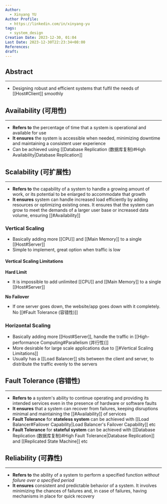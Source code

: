 ```yaml
---
Author:
  - Xinyang YU
Author Profile:
  - https://linkedin.com/in/xinyang-yu
tags:
  - system_design
Creation Date: 2023-12-30, 01:04
Last Date: 2023-12-30T22:23:34+08:00
References: 
draft: 
---
```

## Abstract
---
- Designing robust and efficient systems that fulfil the needs of [[Host#Client]] smoothly 

## Availability (可用性)
---
- **Refers to** the percentage of time that a system is operational and available for use
- **It ensures** the system is accessible when needed, minimizing downtime and maintaining a consistent user experience
- Can be achieved using [[Database Replication (数据库复制)#High Availability|Database Replication]]

## Scalability (可扩展性)
---
- **Refers to** the capability of a system to handle a growing amount of work, or its potential to be enlarged to accommodate that growth
- **It ensures** system can handle increased load efficiently by adding resources or optimizing existing ones. It ensures that the system can grow to meet the demands of a larger user base or increased data volume, ensuring [[#Availability]]

### Vertical Scaling
- Basically adding more [[CPU]] and [[Main Memory]] to a single [[Host#Server]]
- Simple to implement, great option when traffic is low


#### Vertical Scaling Limitations
**Hard Limit**
- It is impossible to add unlimited [[CPU]] and [[Main Memory]] to a single [[Host#Server]]

**No Failover**
- If one server goes down, the website/app goes down with it completely. No [[#Fault Tolerance (容错性)]]

### Horizontal Scaling
- Basically adding more [[Host#Server]], handle the traffic in [[High-performance Computing#Parallelism (并行性)]]
- More desirable for large scale applications due to [[#Vertical Scaling Limitations]]
- Usually has a [[Load Balancer]] sits between the client and server, to distribute the traffic evenly to the servers

## Fault Tolerance (容错性)
---
- **Refers to** a system's ability to continue operating and providing its intended services even in the presence of hardware or software faults
- **It ensures** that a system can recover from failures, keeping disruptions minimal and maintaining the [[#Availability]] of services
- **Fault Tolerance** for **stateless system** can be achieved with [[Load Balancer#Failover Capability|Load Balancer's Failover Capability]] etc
- **Fault Tolerance** for **stateful system** can be achieved with [[Database Replication (数据库复制)#High Fault Tolerance|Database Replication]] and [[Replicated State Machine]] etc

## Reliability (可靠性)
---
- **Refers to** the ability of a system to perform a specified function *without failure over a specified period*
- **It ensures** consistent and predictable behavior of a system. It involves minimizing the chances of failures and, in case of failures, having mechanisms in place for quick recovery




